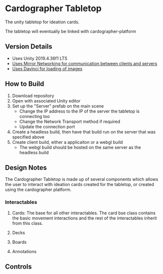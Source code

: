 # Cardographer Tabletop

The unity tabletop for ideation cards.

The tabletop will eventually be linked with cardographer-platform

## Version Details
- Uses Unity 2019.4.36f1 LTS
- [Uses Mirror Networking for communication between clients and servers](https://mirror-networking.com)
- [Uses Davinci for loading of images](https://github.com/shamsdev/davinci)

## How to Build

1. Download repository
2. Open with associated Unity editor
3. Set up the "Server" prefab on the main scene
   - Change the IP address to the IP of the server the tabletop is connecting too
   - Change the Network Transport method if required
   - Update the connection port
4. Create a headless build, then have that build run on the server that was specified above
5. Create client build, either a applicaiton or a webgl build
   - The webgl build should be hosted on the same server as the headless build


## Design Notes
The Cardographer Tabletop is made up of several components which allows the user to interact with ideation cards created for the tabletop, or created using the cardographer platform.

### Interactables
1. Cards: The base for all other interactables. The card bse class contains the basic movement interactions and the rest of the interactables inherit from this class.

2. Decks
3. Boards
4. Annotations

### 

## Controls
